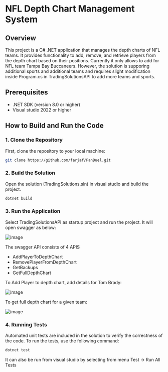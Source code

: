 # NFL Depth Chart Management System

## Overview

This project is a C# .NET application that manages the depth charts of NFL teams. It provides functionality to add, remove, and retrieve players from the depth chart based on their positions.
Currently it only allows to add for NFL team Tampa Bay Buccaneers. However, the solution is supporing additional sports and additional teams and requires slight modification inside Program.cs in TradingSolutionsAPI to add more teams and sports.

## Prerequisites

- .NET SDK (version 8.0 or higher)
- Visual studio 2022 or higher

## How to Build and Run the Code

### 1. Clone the Repository

First, clone the repository to your local machine:

```bash
git clone https://github.com/farjaf/FanDuel.git
```

### 2. Build the Solution

Open the solution (TradingSolutions.sln) in visual studio and build the project. 

```bash
dotnet build
```

### 3. Run the Application

Select TradingSolutionsAPI as startup project and run the project. It will open swagger as below:

![image](https://github.com/user-attachments/assets/1b571641-32f8-495b-96b1-1192fd9d946a)



The swagger API consists of 4 APIS

- AddPlayerToDepthChart
- RemovePlayerFromDepthChart
- GetBackups
- GetFullDepthChart

To Add Player to depth chart, add details for Tom Brady:

![image](https://github.com/user-attachments/assets/3a04fe50-9198-42a0-abfe-080adf7bca78)


To get full depth chart for a given team:

![image](https://github.com/user-attachments/assets/bffc89e8-ecdd-4ce6-8c51-877e69b601fd)





### 4. Running Tests

Automated unit tests are included in the solution to verify the correctness of the code. To run the tests, use the following command:

```bash
dotnet test
```

It can also be run from visual studio by selecting from menu Test -> Run All Tests

